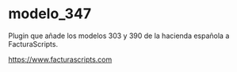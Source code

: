 # modelo_347
Plugin que añade los modelos 303 y 390 de la hacienda española a FacturaScripts.

https://www.facturascripts.com